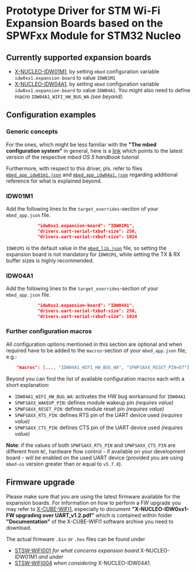 # Prototype Driver for STM Wi-Fi Expansion Boards based on the SPWFxx Module for STM32 Nucleo #

## Currently supported expansion boards
 * [X-NUCLEO-IDW01M1](http://www.st.com/content/st_com/en/products/ecosystems/stm32-open-development-environment/stm32-nucleo-expansion-boards/stm32-ode-connect-hw/x-nucleo-idw01m1.html), by setting `mbed` configuration variable `idw0xx1.expansion-board` to value `IDW01M1`
 * [X-NUCLEO-IDW04A1](http://www.st.com/content/st_com/en/products/ecosystems/stm32-open-development-environment/stm32-nucleo-expansion-boards/stm32-ode-connect-hw/x-nucleo-idw04a1.html), by setting `mbed` configuration variable `idw0xx1.expansion-board` to value `IDW04A1`. You might also need to define macro `IDW04A1_WIFI_HW_BUG_WA` _(see beyond)_.

## Configuration examples

### Generic concepts

For the ones, which might be less familiar with the **"The mbed configuration system"** in general, here is a [link](https://docs.mbed.com/docs/mbed-os-handbook/en/latest/advanced/config_system/) which points to the latest version of the respective _mbed OS 5 handbook tutorial_.

Furthermore, with respect to this driver, pls. refer to files [`mbed_app_idw01m1.json`](https://github.com/ARMmbed/wifi-x-nucleo-idw01m1/blob/master/mbed_app_idw01m1.json) and [`mbed_app_idw04a1.json`](https://github.com/ARMmbed/wifi-x-nucleo-idw01m1/blob/master/mbed_app_idw04a1.json) regarding additional reference for what is explained beyond.

### IDW01M1

Add the following lines to the `target_overrides`-section of your `mbed_app.json` file.

``` json
            "idw0xx1.expansion-board": "IDW01M1",
            "drivers.uart-serial-txbuf-size": 256,
            "drivers.uart-serial-rxbuf-size": 1024
```

`IDW01M1` is the default value in the [`mbed_lib.json`](https://github.com/ARMmbed/wifi-x-nucleo-idw01m1/blob/master/mbed_lib.json) file, so setting the expansion board is not mandatory for `IDW01M1`, while setting the TX & RX buffer sizes is highly recommended.

### IDW04A1

Add the following lines to the `target_overrides`-section of your `mbed_app.json` file.

``` json
            "idw0xx1.expansion-board": "IDW04A1",
            "drivers.uart-serial-txbuf-size": 256,
            "drivers.uart-serial-rxbuf-size": 1024
```

### Further configuration macros

All configuration options mentioned in this section are optional and when required have to be added to the `macros`-section of your `mbed_app.json` file, e.g.:

``` json
    "macros": [..., "IDW04A1_WIFI_HW_BUG_WA", "SPWFSAXX_RESET_PIN=D7"]
```

Beyond you can find the list of available configuration macros each with a short explanation:
 * `IDW04A1_WIFI_HW_BUG_WA`: activates the HW bug workaround for `IDW04A1`
 * `SPWFSAXX_WAKEUP_PIN`:    defines module wakeup pin _(requires value)_ 
 * `SPWFSAXX_RESET_PIN`:     defines module reset pin _(requires value)_ 
 * `SPWFSAXX_RTS_PIN`:       defines RTS pin of the UART device used _(requires value)_ 
 * `SPWFSAXX_CTS_PIN`:       defines CTS pin of the UART device used _(requires value)_ 

**Note**: if the values of both `SPWFSAXX_RTS_PIN` and `SPWFSAXX_CTS_PIN` are different from `NC`, hardware flow control - if available on your development board - will be enabled on the used UART device (provided you are using `mbed-os` version greater than or equal to `v5.7.0`).


## Firmware upgrade

Please make sure that you are using the latest firmware available for the expansion boards. For information on how to perform a FW upgrade you may refer to [X-CUBE-WIFI1](http://www.st.com/content/st_com/en/products/embedded-software/mcus-embedded-software/stm32-embedded-software/stm32cube-embedded-software-expansion/x-cube-wifi1.html), especially to document **"X-NUCLEO-IDW0xx1- FW upgrading over UART_v1.2.pdf"** which is contained within folder **"Documentation"** of the X-CUBE-WIFI1 software archive you need to download. 

The actual firmware `.bin` or `.hex` files can be found under 
- [STSW-WIFI001](http://www.st.com/content/st_com/en/products/embedded-software/wireless-connectivity-software/stsw-wifi001.html) _for what concerns expansion board_ X-NUCLEO-IDW01M1 _and under_
- [STSW-WIFI004](http://www.st.com/content/st_com/en/products/embedded-software/wireless-connectivity-software/stsw-wifi004.html) _when considering_ X-NUCLEO-IDW04A1.
